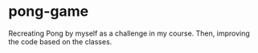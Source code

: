 # pong-game
Recreating Pong by myself as a challenge in my course. Then, improving the code based on the classes.
